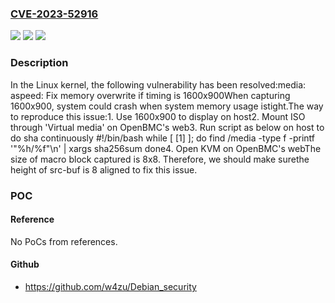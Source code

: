 ### [CVE-2023-52916](https://cve.mitre.org/cgi-bin/cvename.cgi?name=CVE-2023-52916)
![](https://img.shields.io/static/v1?label=Product&message=Linux&color=blue)
![](https://img.shields.io/static/v1?label=Version&message=1da177e4c3f4%3C%204c823e4027dd%20&color=brighgreen)
![](https://img.shields.io/static/v1?label=Vulnerability&message=n%2Fa&color=brighgreen)

### Description

In the Linux kernel, the following vulnerability has been resolved:media: aspeed: Fix memory overwrite if timing is 1600x900When capturing 1600x900, system could crash when system memory usage istight.The way to reproduce this issue:1. Use 1600x900 to display on host2. Mount ISO through 'Virtual media' on OpenBMC's web3. Run script as below on host to do sha continuously  #!/bin/bash  while [ [1] ];  do	find /media -type f -printf '"%h/%f"\n' | xargs sha256sum  done4. Open KVM on OpenBMC's webThe size of macro block captured is 8x8. Therefore, we should make surethe height of src-buf is 8 aligned to fix this issue.

### POC

#### Reference
No PoCs from references.

#### Github
- https://github.com/w4zu/Debian_security

